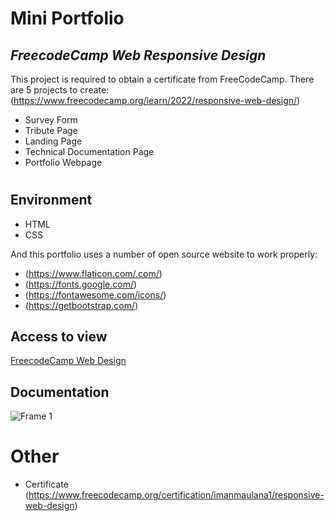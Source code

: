 # Mini Portfolio
## _FreecodeCamp Web Responsive Design_
This project is required to obtain a certificate from FreeCodeCamp. There are 5 projects to create: (https://www.freecodecamp.org/learn/2022/responsive-web-design/)
- Survey Form
- Tribute Page
- Landing Page
- Technical Documentation Page
- Portfolio Webpage
#
## Environment
- HTML
- CSS

And this portfolio uses a number of open source website to work properly:
- (https://www.flaticon.com/.com/)
- (https://fonts.google.com/)
- (https://fontawesome.com/icons/)
- (https://getbootstrap.com/)

## Access to view

[FreecodeCamp Web Design](https://hilarious-daifuku-fe0e63.netlify.app/) 


## Documentation

![Frame 1](https://user-images.githubusercontent.com/108262868/207014291-bdf4ec73-2002-46b0-91ec-0482549247c4.png)


# Other
- Certificate (https://www.freecodecamp.org/certification/imanmaulana1/responsive-web-design)
